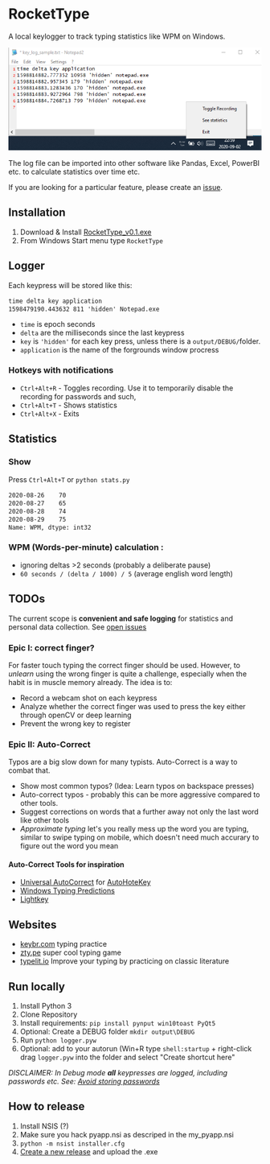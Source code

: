 # RocketType

A local keylogger to track typing statistics like WPM on Windows.

![RocketType Screenshot](https://github.com/janmechtel/rockettype/blob/master/website/key_log_sample.png?raw=true)

The log file can be imported into other software like Pandas, Excel, PowerBI etc. to calculate statistics over time etc.

If you are looking for a particular feature, please create an [issue](https://github.com/janmechtel/rockettype/issues).

## Installation

1. Download & Install [RocketType_v0.1.exe](https://github.com/janmechtel/rockettype/releases/download/0.1-alpha/RocketType_0.1.exe)
2. From Windows Start menu type `RocketType`

## Logger

Each keypress will be stored like this:
```
time delta key application
1598479190.443632 811 'hidden' Notepad.exe
```
- `time` is epoch seconds 
- `delta` are the milliseconds since the last keypress
- `key` is `'hidden'` for each key press, unless there is a `output/DEBUG/`folder.
- `application` is the name of the forgrounds window procress

### Hotkeys with notifications
* `Ctrl+Alt+R` - Toggles recording. Use it to temporarily disable the recording for passwords and such,
* `Ctrl+Alt+T` - Shows statistics
* `Ctrl+Alt+X` - Exits

## Statistics

### Show

Press `Ctrl+Alt+T` or 
`python stats.py`

```time
2020-08-26    70
2020-08-27    65
2020-08-28    74
2020-08-29    75
Name: WPM, dtype: int32
```

### WPM (Words-per-minute) calculation :
- ignoring deltas >2 seconds (probably a deliberate pause)
- `60 seconds / (delta / 1000) / 5` (average english word length)

## TODOs

The current scope is **convenient and safe logging** for statistics and personal data collection. See [open issues](https://github.com/janmechtel/rockettype/issues)

### Epic I: correct finger?

For faster touch typing the correct finger should be used. However, to _unlearn_ using the wrong finger is quite a challenge, especially when the habit is in muscle memory already. The idea is to:

- Record a webcam shot on each keypress
- Analyze whether the correct finger was used to press the key either through openCV or deep learning
- Prevent the wrong key to register

### Epic II: Auto-Correct

Typos are a big slow down for many typists. Auto-Correct is a way to combat that.

- Show most common typos? (Idea: Learn typos on backspace presses)
- Auto-correct typos - probably this can be more aggressive compared to other tools.
- Suggest corrections on words that a further away not only the last word like other tools
- _Approximate typing_ let's you really mess up the word you are typing, similar to swipe typing on mobile, which doesn't need much accurary to figure out the word you mean

####  Auto-Correct Tools for inspiration

- [Universal AutoCorrect](http://www.biancolo.com/blog/autocorrect/) for [AutoHoteKey](https://www.autohotkey.com/)
- [Windows Typing Predictions](https://www.howtogeek.com/429702/how-to-enable-text-prediction-for-a-hardware-keyboard-on-windows-10/)
- [Lightkey](https://www.lightkey.io)

## Websites

- [keybr.com](https://www.keybr.com/) typing practice
- [zty.pe](https://zty.pe/) super cool typing game
- [typelit.io](https://www.typelit.io/) Improve your typing by practicing on classic literature

## Run locally

1. Install Python 3
2. Clone Repository
3. Install requirements: `pip install pynput win10toast PyQt5`
4. Optional: Create a DEBUG folder `mkdir output\DEBUG` 
5. Run `python logger.pyw`
6. Optional: add to your autorun (Win+R type `shell:startup` + right-click drag `logger.pyw` into the folder and select "Create shortcut here"

_DISCLAIMER: In Debug mode **all** keypresses are logged, including passwords etc. See: [Avoid storing passwords](https://github.com/janmechtel/rockettype/issues/6)_

## How to release

1. Install NSIS (?)
2. Make sure you hack pyapp.nsi as descriped in the my_pyapp.nsi
3. `python -m nsist installer.cfg`
4. [Create a new release](https://github.com/janmechtel/rockettype/releases/new) and upload the .exe
